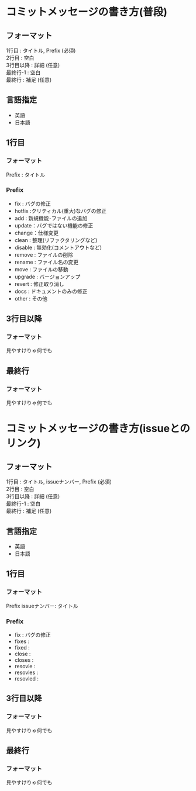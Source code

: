 # コミットメッセージの書き方(普段)

## フォーマット
1行目 : タイトル, Prefix (必須)  
2行目 : 空白  
3行目以降 : 詳細 (任意)  
最終行-1 : 空白  
最終行 : 補足 (任意)  


## 言語指定
- 英語
- 日本語

## 1行目
### フォーマット
Prefix : タイトル

### Prefix
- fix : バグの修正
- hotfix :クリティカル(重大)なバグの修正
- add : 新規機能･ファイルの追加
- update：バグではない機能の修正
- change：仕様変更
- clean : 整理(リファクタリングなど)
- disable : 無効化(コメントアウトなど)
- remove : ファイルの削除
- rename : ファイル名の変更
- move : ファイルの移動
- upgrade : バージョンアップ
- revert : 修正取り消し
- docs : ドキュメントのみの修正
- other : その他

## 3行目以降

### フォーマット
見やすけりゃ何でも

## 最終行

### フォーマット
見やすけりゃ何でも

# コミットメッセージの書き方(issueとのリンク)

## フォーマット
1行目 : タイトル, issueナンバー, Prefix (必須)  
2行目 : 空白  
3行目以降 : 詳細 (任意)  
最終行-1 : 空白  
最終行 : 補足 (任意)  


## 言語指定
- 英語
- 日本語

## 1行目
### フォーマット
Prefix issueナンバー: タイトル

### Prefix
- fix : バグの修正
- fixes :
- fixed :
- close :
- closes :
- resovle :
- resovles :
- resovled :

## 3行目以降

### フォーマット
見やすけりゃ何でも

## 最終行

### フォーマット
見やすけりゃ何でも
